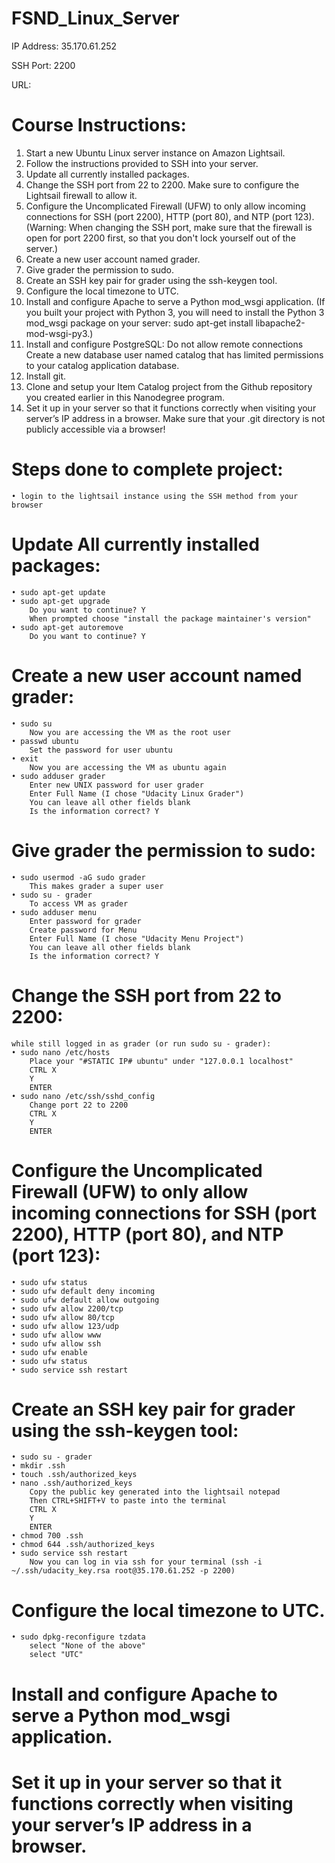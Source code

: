 # FSND_Linux_Server
IP Address: 35.170.61.252

SSH Port: 2200

URL: 

# Course Instructions:
1. Start a new Ubuntu Linux server instance on Amazon Lightsail.
2. Follow the instructions provided to SSH into your server.
3. Update all currently installed packages.
4. Change the SSH port from 22 to 2200. Make sure to configure the Lightsail firewall to allow it.
5. Configure the Uncomplicated Firewall (UFW) to only allow incoming connections for SSH (port 2200), HTTP (port 80), and NTP (port    123). (Warning: When changing the SSH port, make sure that the firewall is open for port 2200 first, so that you don't lock yourself out of the server.)
6. Create a new user account named grader.
7. Give grader the permission to sudo.
8. Create an SSH key pair for grader using the ssh-keygen tool.
9. Configure the local timezone to UTC.
10. Install and configure Apache to serve a Python mod_wsgi application. (If you built your project with Python 3, you will need to install the Python 3 mod_wsgi package on your server: sudo apt-get install libapache2-mod-wsgi-py3.)
11. Install and configure PostgreSQL: 
    Do not allow remote connections
    Create a new database user named catalog that has limited permissions to your catalog application database.
12. Install git.
13. Clone and setup your Item Catalog project from the Github repository you created earlier in this Nanodegree program.
14. Set it up in your server so that it functions correctly when visiting your server’s IP address in a browser. Make sure that your .git directory is not publicly accessible via a browser!

# Steps done to complete project:
	• login to the lightsail instance using the SSH method from your browser

# Update All currently installed packages:
	• sudo apt-get update
	• sudo apt-get upgrade 
		Do you want to continue? Y
		When prompted choose "install the package maintainer's version"
	• sudo apt-get autoremove 
		Do you want to continue? Y

# Create a new user account named grader:
	• sudo su
		Now you are accessing the VM as the root user
	• passwd ubuntu 
		Set the password for user ubuntu
	• exit
		Now you are accessing the VM as ubuntu again
	• sudo adduser grader
		Enter new UNIX password for user grader
		Enter Full Name (I chose "Udacity Linux Grader")
		You can leave all other fields blank
		Is the information correct? Y

# Give grader the permission to sudo:
	• sudo usermod -aG sudo grader 
		This makes grader a super user
	• sudo su - grader
		To access VM as grader
	• sudo adduser menu
		Enter password for grader
		Create password for Menu
		Enter Full Name (I chose "Udacity Menu Project")
		You can leave all other fields blank
		Is the information correct? Y
	
# Change the SSH port from 22 to 2200:
   	while still logged in as grader (or run sudo su - grader):
	• sudo nano /etc/hosts 
		Place your "#STATIC IP# ubuntu" under "127.0.0.1 localhost"
		CTRL X
		Y
		ENTER
	• sudo nano /etc/ssh/sshd_config 
		Change port 22 to 2200
		CTRL X
		Y
		ENTER

# Configure the Uncomplicated Firewall (UFW) to only allow incoming connections for SSH (port 2200), HTTP (port 80), and NTP (port 123):

	• sudo ufw status
	• sudo ufw default deny incoming
	• sudo ufw default allow outgoing
	• sudo ufw allow 2200/tcp
	• sudo ufw allow 80/tcp
	• sudo ufw allow 123/udp
	• sudo ufw allow www
	• sudo ufw allow ssh
	• sudo ufw enable
	• sudo ufw status
	• sudo service ssh restart

# Create an SSH key pair for grader using the ssh-keygen tool:
	• sudo su - grader
	• mkdir .ssh
	• touch .ssh/authorized_keys
	• nano .ssh/authorized_keys
		Copy the public key generated into the lightsail notepad
		Then CTRL+SHIFT+V to paste into the terminal
		CTRL X
		Y
		ENTER
	• chmod 700 .ssh
	• chmod 644 .ssh/authorized_keys
	• sudo service ssh restart
		Now you can log in via ssh for your terminal (ssh -i ~/.ssh/udacity_key.rsa root@35.170.61.252 -p 2200)	

# Configure the local timezone to UTC.

	• sudo dpkg-reconfigure tzdata
		select "None of the above"
		select "UTC"
		

# Install and configure Apache to serve a Python mod_wsgi application.

# Set it up in your server so that it functions correctly when visiting your server’s IP address in a browser.
